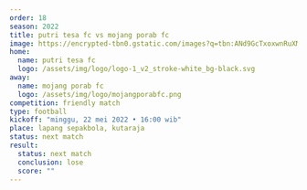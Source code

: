 ```yaml
---
order: 18
season: 2022
title: putri tesa fc vs mojang porab fc
image: https://encrypted-tbn0.gstatic.com/images?q=tbn:ANd9GcTxoxwnRuXMI3sq5u5Y1JXHzQCiT80cvvebZw&usqp=CAU
home:
  name: putri tesa fc
  logo: /assets/img/logo/logo-1_v2_stroke-white_bg-black.svg
away:
  name: mojang porab fc
  logo: /assets/img/logo/mojangporabfc.png
competition: friendly match
type: football
kickoff: "minggu, 22 mei 2022 • 16:00 wib"
place: lapang sepakbola, kutaraja
status: next match
result:
  status: next match
  conclusion: lose
  score: ""
---
```

